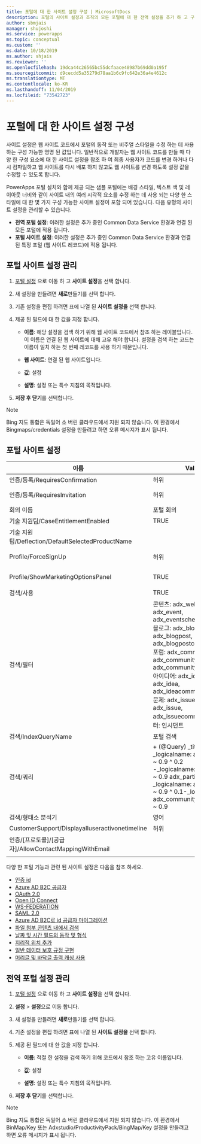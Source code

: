 ```yaml
---
title: 포털에 대 한 사이트 설정 구성 | MicrosoftDocs
description: 포털의 사이트 설정과 조직의 모든 포털에 대 한 전역 설정을 추가 하 고 구성 하는 지침을 설명 합니다.
author: sbmjais
manager: shujoshi
ms.service: powerapps
ms.topic: conceptual
ms.custom: ''
ms.date: 10/18/2019
ms.author: shjais
ms.reviewer: ''
ms.openlocfilehash: 19dca44c26565bc55dcfaace48987b69dd0a195f
ms.sourcegitcommit: d9cecdd5a35279d78aa1b6c9fc642e36a4e4612c
ms.translationtype: MT
ms.contentlocale: ko-KR
ms.lasthandoff: 11/04/2019
ms.locfileid: "73542723"
---
```

# <a name="configure-site-settings-for-portals"></a>포털에 대 한 사이트 설정 구성

사이트 설정은 웹 사이트 코드에서 포털의 동작 또는 비주얼 스타일을 수정 하는 데 사용 하는 구성 가능한 명명 된 값입니다. 일반적으로 개발자는 웹 사이트 코드를 만들 때 다양 한 구성 요소에 대 한 사이트 설정을 참조 하 여 최종 사용자가 코드를 변경 하거나 다시 컴파일하고 웹 사이트를 다시 배포 하지 않고도 웹 사이트를 변경 하도록 설정 값을 수정할 수 있도록 합니다.

PowerApps 포털 설치와 함께 제공 되는 샘플 포털에는 배경 스타일, 텍스트 색 및 레이아웃 너비와 같이 사이트 내의 여러 시각적 요소를 수정 하는 데 사용 되는 다양 한 스타일에 대 한 몇 가지 구성 가능한 사이트 설정이 포함 되어 있습니다.
다음 유형의 사이트 설정을 관리할 수 있습니다.

- **전역 포털 설정**: 이러한 설정은 추가 중인 Common Data Service 환경과 연결 된 모든 포털에 적용 됩니다.
- **포털 사이트 설정**: 이러한 설정은 추가 중인 Common Data Service 환경과 연결 된 특정 포털 (웹 사이트 레코드)에 적용 됩니다.


## <a name="manage-portal-site-settings"></a>포털 사이트 설정 관리

1. [포털 설정](../manage-existing-portals.md#settings) 으로 이동 하 고 **사이트 설정**을 선택 합니다.

2. 새 설정을 만들려면 **새로**만들기를 선택 합니다.

3. 기존 설정을 편집 하려면 표에 나열 된 **사이트 설정을** 선택 합니다.

4. 제공 된 필드에 대 한 값을 지정 합니다. 

    - **이름**: 해당 설정을 검색 하기 위해 웹 사이트 코드에서 참조 하는 레이블입니다. 이 이름은 연결 된 웹 사이트에 대해 고유 해야 합니다. 설정을 검색 하는 코드는 이름이 일치 하는 첫 번째 레코드를 사용 하기 때문입니다.
    
    - **웹 사이트**: 연결 된 웹 사이트입니다. 
    
    - **값**: 설정
    
    - **설명**: 설정 또는 특수 지침의 목적입니다.

5. **저장 후 닫기**를 선택합니다.

> [!NOTE] 
> Bing 지도 통합은 독일어 소 버린 클라우드에서 지원 되지 않습니다. 이 환경에서 Bingmaps/credentials 설정을 만들려고 하면 오류 메시지가 표시 됩니다.

## <a name="portal-site-settings"></a>포털 사이트 설정

|이름|Value|설명|
|----|-----|-----------|
|인증/등록/RequiresConfirmation|허위 |부울 값 true는 전자 메일 확인을 사용 하 고 열기 등록을 해제 합니다. 기본값: False |
|인증/등록/RequiresInvitation|허위 |부울 값이 true 이면 초대 코드 기능이 활성화 되 고 열기 등록이 사용 하지 않도록 설정 됩니다. 기본값: False |
|회의 이름|포털 회의|지정 된 포털의 회의를 나타내는 adx_conference 레코드의 이름입니다.|
|기술 지원팀/CaseEntitlementEnabled|TRUE|지원 센터 케이스 자격을 사용할 수 있는지 여부를 나타내는 부울 값입니다. 기본값: false|
|기술 지원팀/Deflection/DefaultSelectedProductName| |제품 이름이 100000001 인 제품이 둘 이상 있는 경우 지원 센터 사례 Deflection에 표시 되는 드롭다운 목록에서 선택 된 기본 제품인 제품 레코드 이름입니다.|
|Profile/ForceSignUp|허위|부울 값이 "True"로 설정 되 면 사용자가 웹 사이트 콘텐츠에 대 한 액세스 권한을 부여 하기 전에 프로필 정보를 강제로 업데이트 합니다. 기본값: False|
|Profile/ShowMarketingOptionsPanel|TRUE|프로필에 대 한 마케팅 통신 기본 설정을 지정 하는 필드를 나열 하는 패널을 표시할지 여부를 나타내는 부울 값입니다. 기본값: False|
|검색/사용|TRUE|검색을 사용할 수 있는지 여부를 나타내는 부울 값입니다.|
|검색/필터|콘텐츠: adx_webpage; 이벤트: adx_event, adx_eventschedule;<br>블로그: adx_blog, adx_blogpost, adx_blogpostcomment;<br>포럼: adx_communityforum, adx_communityforumthread, adx_communityforumpost;<br>아이디어: adx_ideaforum, adx_idea, adx_ideacomment;<br>문제: adx_issueforum, adx_issue, adx_issuecomment; 지원 센터: 인시던트|검색 논리 이름 필터 옵션의 컬렉션입니다. 여기에서 값을 정의 하면 드롭다운 필터 옵션이 사이트 전체 검색에 추가 됩니다. 이 값은 이름/값 쌍의 형식 이어야 하며, 이름 및 값은 콜론으로 구분 하 고 쌍은 세미콜론으로 구분 해야 합니다.<br>예: "포럼: adx_communityforum, adx_communityforumthread, adx_communityforumpost; 블로그: adx_blog, adx_blogpost, adx_blogpostcomment ".|
|검색/IndexQueryName|포털 검색|포털 검색 쿼리에서 사용 되는 시스템 뷰의 이름입니다. 기본값: 포털 검색|
|검색/쿼리|\+ (@Query) _title: (@Query) _logicalname: adx_webpage ~ 0.9 ^ 0.2<br> -_logicalname: adx_webfile ~ 0.9 adx_partialurl@Query)<br> _logicalname: adx_blogpost ~ 0.9 ^ 0.1-_logicalname: adx_communityforumthread ~ 0.9|사이트 검색에 대 한 쿼리를 재정의 하 여 추가 가중치 및 필터를 적용 합니다. @Query은 사용자가 입력 한 쿼리 텍스트입니다. Lucene 쿼리 구문 참조: [https://lucene.apache.org/core/old_versioned_docs/versions/2_9_1/queryparsersyntax.html](https://lucene.apache.org/core/old_versioned_docs/versions/2_9_1/queryparsersyntax.html)| 
|검색/형태소 분석기|영어|포털 검색의 형태소 분석 알고리즘에서 사용 하는 언어입니다. 기본값: 영어|
|CustomerSupport/Displayalluseractivonetimeline|허위| |
|인증/[프로토콜]/[공급자]/AllowContactMappingWithEmail| |전자 메일을 기반으로 하는 연락처 레코드에 자동 연결을 허용 합니다. 자세한 내용을 보려면 [여기](azure-ad-b2c.md#allow-auto-association-to-a-contact-record-based-on-email)를 클릭 하세요.|
|||

다양 한 포털 기능과 관련 된 사이트 설정은 다음을 참조 하세요.

- [인증 id](set-authentication-identity.md)
- [Azure AD B2C 공급자](azure-ad-b2c.md)
- [OAuth 2.0](configure-oauth2-settings.md)
- [Open ID Connect](configure-openid-settings.md)
- [WS-FEDERATION](configure-ws-federation-settings.md)
- [SAML 2.0](configure-saml2-settings.md)
- [Azure AD B2C로 id 공급자 마이그레이션](migrate-identity-providers.md)
- [파일 첨부 콘텐츠 내에서 검색](search-file-attachment.md)
- [날짜 및 시간 필드의 동작 및 형식](behavior-format-date-time-field.md)
- [지리적 위치 추가](add-geolocation.md)
- [일반 데이터 보호 규정 구현](https://docs.microsoft.com/dynamics365/customer-engagement/portals/implement-gdpr)
- [머리글 및 바닥글 출력 캐싱 사용](https://docs.microsoft.com/dynamics365/customer-engagement/portals/enable-header-footer-output-caching)

## <a name="manage-global-portal-settings"></a>전역 포털 설정 관리

1. [포털 설정](../manage-existing-portals.md#settings) 으로 이동 하 고 **사이트 설정**을 선택 합니다.

2. **설정** &gt; **설정**으로 이동 합니다.

3. 새 설정을 만들려면 **새로**만들기를 선택 합니다.

4. 기존 설정을 편집 하려면 표에 나열 된 **사이트 설정을** 선택 합니다.

5. 제공 된 필드에 대 한 값을 지정 합니다. 

    - **이름**: 적절 한 설정을 검색 하기 위해 코드에서 참조 하는 고유 이름입니다.

    - **값**: 설정

    - **설명**: 설정 또는 특수 지침의 목적입니다.

6. **저장 후 닫기**를 선택합니다.

> [!NOTE] 
> Bing 지도 통합은 독일어 소 버린 클라우드에서 지원 되지 않습니다. 이 환경에서 BinMap/Key 또는 Adxstudio/ProductivityPack/BingMap/Key 설정을 만들려고 하면 오류 메시지가 표시 됩니다.


